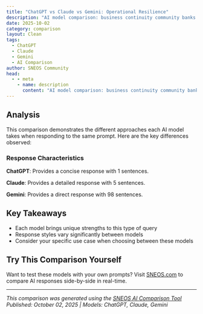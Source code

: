 ```yaml
---
title: "ChatGPT vs Claude vs Gemini: Operational Resilience"
description: "AI model comparison: business continuity community banks..."
date: 2025-10-02
category: comparison
layout: Clean
tags:
  - ChatGPT
  - Claude
  - Gemini
  - AI Comparison
author: SNEOS Community
head:
  - - meta
    - name: description
      content: "AI model comparison: business continuity community banks..."
---
```


<ChatComparison
  title="ChatGPT vs Claude vs Gemini: Operational Resilience"
  prompt="business continuity community banks"
  :responses='{
    "ChatGPT": "Error calling OpenAI API.",
    "Claude": "# Business Continuity for Community Banks\n\nCommunity banks face unique challenges in maintaining business continuity due to their size, resources, and local focus. Here\u0027s a comprehensive overview:\n\n## Key Business Continuity Challenges\n\n### **Resource Constraints**\n- Limited IT staff and budgets\n- Difficulty maintaining redundant systems\n- Competing priorities for investment\n- Smaller vendor networks\n\n### **Regulatory Requirements**\n- FFIEC guidance on business continuity\n- State banking regulations\n- FDIC expectations\n- Compliance documentation needs\n\n## Essential Components of a BCP\n\n### **1. Risk Assessment**\n- Natural disasters (floods, storms, earthquakes)\n- Cyber attacks and data breaches\n- Pandemic/health emergencies\n- Power outages and infrastructure failures\n- Key personnel loss\n\n### **2. Critical Functions Identification**\n- Core banking operations\n- ATM/debit card services\n- Online/mobile banking\n- Loan processing\n- Regulatory reporting\n- Customer service\n\n### **3. Recovery Strategies**\n- **Technology**: Cloud-based backup systems, alternate processing sites\n- **Facilities**: Backup locations, remote work capabilities\n- **Personnel**: Cross-training, succession planning\n- **Communications**: Multiple contact methods, crisis communication plans\n\n## Best Practices for Community Banks\n\n### **Cost-Effective Solutions**\n- **Shared services** with other community banks\n- **Cloud-based** disaster recovery services\n- **Vendor partnerships** for critical functions\n- **Regional consortiums** for resource sharing\n\n### **Technology Considerations**\n- Regular data backups (onsite and offsite)\n- Cybersecurity incident response plans\n- Mobile banking continuity\n- Communication systems redundancy\n\n### **Staffing Strategies**\n- Cross-train employees on critical functions\n- Develop succession plans for key roles\n- Create emergency contact protocols\n- Plan for remote work capabilities\n\n## Testing and Maintenance\n\n### **Regular Testing Schedule**\n- Quarterly tabletop exercises\n- Annual full-scale tests\n- Technology recovery tests\n- Communication system tests\n\n### **Plan Updates**\n- Review after any significant changes\n- Annual comprehensive review\n- Post-incident analysis and updates\n- Regulatory requirement changes\n\n## Regulatory Resources\n\n### **Key Guidance Documents**\n- FFIEC Business Continuity Planning Booklet\n- FDIC Financial Institution Letters\n- State banking authority guidance\n- Industry best practice publications\n\n### **Documentation Requirements**\n- Written business continuity plan\n- Risk assessments\n- Testing results and remediation\n- Board approval and oversight documentation\n\n## Common Pitfalls to Avoid\n\n- Inadequate testing of recovery procedures\n- Failure to update contact information\n- Insufficient communication with customers\n- Overlooking vendor dependencies\n- Inadequate board and senior management involvement\n\n## Industry Resources\n\n### **Organizations**\n- Independent Community Bankers of America (ICBA)\n- Conference of State Bank Supervisors (CSBS)\n- American Bankers Association (ABA)\n- Local banker associations\n\n### **Vendor Solutions**\n- Core processing backup services\n- Disaster recovery as a service (DRaaS)\n- Business continuity consulting\n- Shared branching networks\n\nWould you like me to elaborate on any specific aspect of business continuity planning for community banks, such as regulatory requirements, technology solutions, or implementation strategies?",
    "Gemini": "Okay, let\u0027s break down business continuity planning (BCP) for community banks, covering the key aspects and considerations.\n\n**What is Business Continuity Planning (BCP)?**\n\nBusiness Continuity Planning is the process of creating a proactive strategy to ensure that critical business functions can continue operating during and after a disruptive event.  It\u0027s about minimizing downtime and losses.  For community banks, this is especially crucial because they are often deeply embedded in the economic health of their local communities.\n\n**Why is BCP Important for Community Banks?**\n\n*   **Protecting Assets:**  BCP safeguards the bank\u0027s physical assets (buildings, equipment), data, and intellectual property.\n*   **Maintaining Operations:** Enables the bank to continue providing essential services to customers (deposits, loans, payments) during disruptions.\n*   **Regulatory Compliance:** Financial institutions are required by regulators (e.g., FDIC, OCC, Federal Reserve) to have robust BCPs.  Failure to comply can result in penalties.\n*   **Reputation Management:**  A well-executed BCP demonstrates to customers and the community that the bank is resilient and trustworthy. Loss of customer confidence can be devastating.\n*   **Financial Stability:**  Minimizing downtime protects revenue streams and avoids costly recovery expenses.\n*   **Legal and Contractual Obligations:** Banks have legal and contractual obligations to customers and partners that must be met, even during disruptions.\n\n**Key Elements of a Community Bank BCP:**\n\nA comprehensive BCP for a community bank should address these core areas:\n\n1.  **Risk Assessment:**\n\n    *   **Identify Potential Threats:** Natural disasters (hurricanes, floods, earthquakes), cyberattacks, power outages, pandemics, supply chain disruptions, internal fraud, terrorism, civil unrest, and more.\n    *   **Assess Vulnerabilities:** Analyze the bank\u0027s weaknesses that could be exploited by these threats.\n    *   **Determine Impact:** Evaluate the potential financial, operational, and reputational consequences of each threat.  This is often done through a Business Impact Analysis (BIA).\n\n2.  **Business Impact Analysis (BIA):**\n\n    *   **Identify Critical Business Functions:** Determine which functions are most essential to the bank\u0027s survival (e.g., deposit processing, loan servicing, ATM operations, online banking).\n    *   **Determine Recovery Time Objectives (RTOs):**  Establish the maximum acceptable downtime for each critical function. How long can it be down before it causes unacceptable damage? (e.g., Deposit processing: 4 hours RTO)\n    *   **Determine Recovery Point Objectives (RPOs):**  Define the maximum acceptable data loss for each critical function. How much data can be lost before it becomes problematic? (e.g., Loan data: 24 hours RPO)\n    *   **Identify Resources:**  Pinpoint the people, technology, facilities, and data required to perform each critical function.\n\n3.  **BCP Strategies:**\n\n    *   **Prevention:** Implement measures to reduce the likelihood of disruptions (e.g., cybersecurity measures, physical security, employee training).\n    *   **Mitigation:**  Develop strategies to minimize the impact of disruptions if they occur (e.g., backup power systems, data backups, offsite storage, employee cross-training).\n    *   **Recovery:**  Define procedures to restore critical business functions as quickly as possible (e.g., data recovery plans, alternate work locations, communication plans).\n    *   **Continuity of Operations (COOP):**  Specific plans to ensure key functions continue during a disruption.\n\n4.  **Specific Plan Components:**\n\n    *   **Data Backup and Recovery:**  Regular data backups, offsite storage, and tested recovery procedures.  Cloud-based solutions are becoming increasingly popular.\n    *   **IT Disaster Recovery (ITDR):**  Detailed plans for restoring IT systems and applications, including servers, networks, and communication infrastructure.  This is a major part of the overall BCP.\n    *   **Alternate Work Locations:**  Designated locations where employees can work if the primary office is unavailable.  This could include work-from-home arrangements.\n    *   **Communication Plan:**  Procedures for communicating with employees, customers, regulators, and the public during a disruption.  This includes internal and external communication strategies.\n    *   **Crisis Management Plan:**  A framework for managing a crisis situation, including decision-making processes, escalation procedures, and communication protocols.\n    *   **Pandemic Response Plan:**  (Especially relevant after COVID-19) Specific plans to address pandemic-related disruptions, including remote work policies, employee health and safety measures, and customer service adaptations.\n    *   **Cybersecurity Incident Response Plan (CSIRP):** Detailed steps to take in response to a cyberattack, including containment, eradication, recovery, and post-incident analysis.\n\n5.  **Testing and Exercising:**\n\n    *   **Regular Testing:**  BCP testing is essential to identify weaknesses and ensure that the plan works as intended.  Testing should be conducted regularly (at least annually) and should include different scenarios.\n    *   **Types of Tests:**\n        *   **Tabletop Exercises:**  A discussion-based exercise where key personnel walk through the BCP scenarios.\n        *   **Functional Exercises:**  A simulated exercise that tests specific components of the BCP (e.g., data recovery).\n        *   **Full-Scale Exercises:**  A comprehensive exercise that simulates a real disruption and involves all relevant personnel and resources.\n    *   **Documentation:**  Document all test results and any necessary plan revisions.\n\n6.  **Maintenance and Review:**\n\n    *   **Regular Review:**  The BCP should be reviewed and updated regularly (at least annually) to reflect changes in the bank\u0027s operations, technology, and risk environment.\n    *   **Change Management:**  Establish a process for managing changes to the BCP to ensure that all updates are properly documented and communicated.\n    *   **Training:**  Provide ongoing training to employees on their roles and responsibilities in the BCP.\n\n**Challenges for Community Banks:**\n\n*   **Limited Resources:** Community banks often have smaller budgets and fewer staff dedicated to BCP than larger institutions.\n*   **Technology Expertise:** Maintaining the necessary IT expertise to develop and implement effective BCP strategies can be a challenge.\n*   **Complexity:** Developing a comprehensive BCP can be complex and time-consuming, especially for smaller institutions.\n*   **Keeping Up with Threats:**  The threat landscape is constantly evolving, so it\u0027s important to stay informed about emerging risks and update the BCP accordingly.\n*   **Employee Awareness:**  Ensuring that all employees are aware of the BCP and their roles in it can be difficult.\n\n**Tips for Community Banks:**\n\n*   **Start Simple:** Begin with a basic BCP that addresses the most critical functions and gradually expand it over time.\n*   **Prioritize:** Focus on the most likely and impactful threats.\n*   **Leverage External Resources:** Consider using consultants or managed service providers to assist with BCP development and testing.  Look to industry organizations for guidance.\n*   **Collaborate:**  Partner with other community banks to share resources and best practices.\n*   **Training, Training, Training:** Regular BCP training for all staff is critical.\n*   **Document Everything:**  Document the BCP thoroughly, including all procedures, contact information, and test results.\n*   **Automate Where Possible:** Implement automation to streamline BCP processes and reduce the risk of human error.\n*   **Cloud Adoption:**  Explore cloud-based solutions for data backup, disaster recovery, and other BCP needs.\n*   **Focus on Communication:** A clear and effective communication plan is essential for managing a crisis.\n*   **Executive Support:** Obtain strong support from the bank\u0027s leadership team to ensure that BCP is a priority.\n*   **Cybersecurity First:**  Given the increase in cyberattacks, cybersecurity should be a core component of the BCP.\n\n**Regulatory Guidance:**\n\nCommunity banks should be familiar with the following regulatory guidance:\n\n*   **FDIC:**  FDIC Supervisory Guidance on Business Continuity Planning\n*   **OCC:**  OCC Business Continuity Planning Handbook\n*   **Federal Reserve:**  Business Continuity Planning Guidance\n\n**Example Scenario:**\n\nLet\u0027s say a community bank is located in an area prone to hurricanes.  Their BCP might include:\n\n*   **Risk Assessment:** Identifying hurricanes as a major threat.\n*   **BIA:**  Determining that deposit processing, loan servicing, and ATM operations are critical functions.\n*   **Strategies:**\n    *   **Prevention:** Reinforcing the bank building, installing backup generators.\n    *   **Mitigation:**  Data backups to a secure offsite location, employee training on hurricane preparedness.\n    *   **Recovery:**  Alternate work locations for staff, a plan to restore IT systems quickly, communication plan to inform customers.\n*   **Testing:**  Conducting tabletop exercises to simulate a hurricane and test the BCP.\n\n**In Conclusion:**\n\nBusiness continuity planning is an essential part of risk management for community banks.  A well-developed and tested BCP can help protect the bank\u0027s assets, maintain operations, comply with regulations, and preserve its reputation in the face of disruptive events.  While resources can be a challenge, a pragmatic and prioritized approach, combined with leveraging external expertise and ongoing training, will position a community bank to successfully navigate any disruption.  Remember to keep the plan updated and relevant as the bank and its environment evolve.\n"
  }'
  published-date="09:53"
/>

## Analysis

This comparison demonstrates the different approaches each AI model takes when responding to the same prompt. Here are the key differences observed:

### Response Characteristics

**ChatGPT**: Provides a concise response with 1 sentences. 

**Claude**: Provides a detailed response with 5 sentences. 

**Gemini**: Provides a direct response with 98 sentences. 

## Key Takeaways

- Each model brings unique strengths to this type of query
- Response styles vary significantly between models
- Consider your specific use case when choosing between these models

## Try This Comparison Yourself

Want to test these models with your own prompts? Visit [SNEOS.com](https://sneos.com) to compare AI responses side-by-side in real-time.

---

*This comparison was generated using the [SNEOS AI Comparison Tool](https://sneos.com)*
*Published: October 02, 2025 | Models: ChatGPT, Claude, Gemini*
